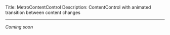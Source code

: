 Title: MetroContentControl
Description: ContentControl with animated transition between content changes

---

_Coming soon_
